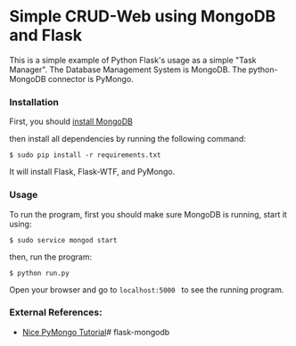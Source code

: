 # Simple CRUD-Web using MongoDB and Flask

This is a simple example of Python Flask's usage as a simple "Task Manager".
The Database Management System is MongoDB. 
The python-MongoDB connector is PyMongo.

### Installation

First, you should [install MongoDB](https://docs.mongodb.com/manual/installation/)

then install all dependencies by running the following command:

```
$ sudo pip install -r requirements.txt
```

It will install Flask, Flask-WTF, and PyMongo.

### Usage

To run the program, first you should make sure MongoDB is running, start it using:

```
$ sudo service mongod start
```

then, run the program:

```
$ python run.py
```

Open your browser and go to `localhost:5000	` to see the running program.

### External References:

 * [Nice PyMongo Tutorial](http://codehandbook.org/pymongo-tutorial-crud-operation-mongodb/)# flask-mongodb
